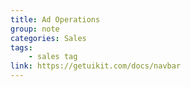 ```yaml
---
title: Ad Operations
group: note
categories: Sales
tags:
    - sales tag
link: https://getuikit.com/docs/navbar
---
```

